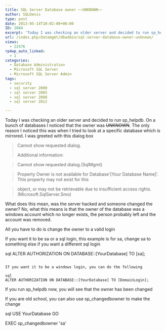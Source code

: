 ```yaml
---
title: SQL Server Database owner ~~UNKNOWN~~
author: SQLDenis
type: post
date: 2013-05-14T10:02:00+00:00
ID: 2084
excerpt: 'Today I was checking an older server and decided to run sp_helpdb. On a bunch of databases I noticed that the owner was ~~UNKNOWN~~. The only reason I noticed this was when I tried to look at a specific database which is mirrored. I was greeted with thi&hellip;'
url: /index.php/datamgmt/dbadmin/sql-server-database-owner-unknown/
views:
  - 22476
rp4wp_auto_linked:
  - 1
categories:
  - Database Administration
  - Microsoft SQL Server
  - Microsoft SQL Server Admin
tags:
  - security
  - sql server 2000
  - sql server 2005
  - sql server 2008
  - sql server 2012

---
```

Today I was checking an older server and decided to run sp_helpdb. On a bunch of databases I noticed that the owner was ~~UNKNOWN~~. The only reason I noticed this was when I tried to look at a specific database which is mirrored. I was greeted with this dialog box

> Cannot show requested dialog.
> 
> Additional information:
    
> Cannot show requested dialog.(SqlMgmt)
      
> Property Owner is not available for Database'[Your Database Name]&#8217;. This property may not exist for this
      
> object, or may not be retrievable due to insufficient access rights. (Microsoft.SqlServer.Smo)

What does this mean, was the server hacked and someone changed the owner? No, what this means is that the owner of the database was a windows account which no longer exists, the person probably left and the account was removed.

All you have to do is change the owner to a valid login

If you want it to be sa or a sql login, this example is for sa, change sa to something else if you want a different sql login

sql
ALTER AUTHORIZATION ON DATABASE::[YourDatabase] TO [sa];
```

If you want it to be a windows login, you can do the following

sql
ALTER AUTHORIZATION ON DATABASE::[YourDatabase] TO [DomainLogin];
```

If you run sp_helpdb now, you will see that the owner has been changed

If you are old school, you can also use sp_changedbowner to make the change

sql
USE YourDatabase
GO

EXEC sp_changedbowner 'sa'
```
